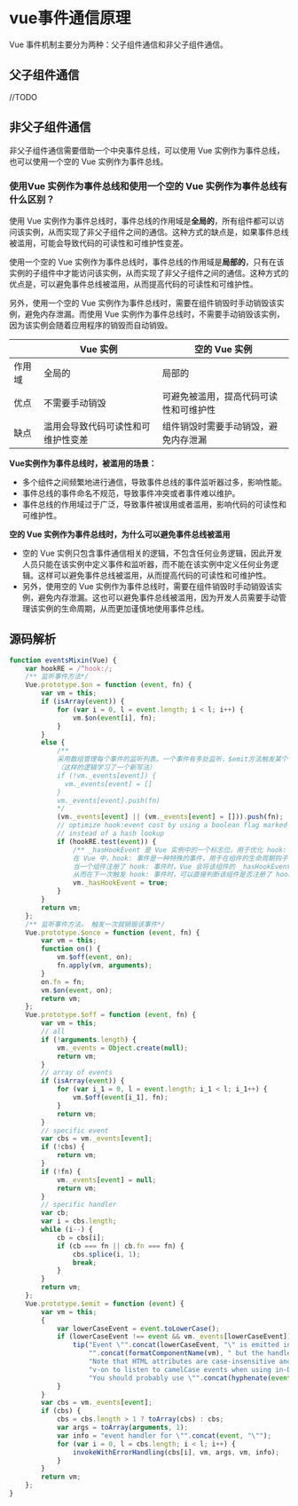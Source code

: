 # vue事件通信原理
Vue 事件机制主要分为两种：父子组件通信和非父子组件通信。

## 父子组件通信
//TODO
## 非父子组件通信

非父子组件通信需要借助一个中央事件总线，可以使用 Vue 实例作为事件总线，也可以使用一个空的 Vue 实例作为事件总线。

### 使用Vue 实例作为事件总线和使用一个空的 Vue 实例作为事件总线有什么区别？

使用 Vue 实例作为事件总线时，事件总线的作用域是**全局的**，所有组件都可以访问该实例，从而实现了非父子组件之间的通信。这种方式的缺点是，如果事件总线被滥用，可能会导致代码的可读性和可维护性变差。

使用一个空的 Vue 实例作为事件总线时，事件总线的作用域是**局部的**，只有在该实例的子组件中才能访问该实例，从而实现了非父子组件之间的通信。这种方式的优点是，可以避免事件总线被滥用，从而提高代码的可读性和可维护性。

另外，使用一个空的 Vue 实例作为事件总线时，需要在组件销毁时手动销毁该实例，避免内存泄漏。而使用 Vue 实例作为事件总线时，不需要手动销毁该实例，因为该实例会随着应用程序的销毁而自动销毁。

| | Vue 实例 | 空的 Vue 实例 |
|------|-----|---------- |
| 作用域 | 全局的 | 局部的 |
| 优点| 不需要手动销毁 | 可避免被滥用，提高代码可读性和可维护性 |
| 缺点 | 滥用会导致代码可读性和可维护性变差 | 组件销毁时需要手动销毁，避免内存泄漏|


**Vue实例作为事件总线时，被滥用的场景：**
- 多个组件之间频繁地进行通信，导致事件总线的事件监听器过多，影响性能。
- 事件总线的事件命名不规范，导致事件冲突或者事件难以维护。
- 事件总线的作用域过于广泛，导致事件被误用或者滥用，影响代码的可读性和可维护性。

**空的 Vue 实例作为事件总线时，为什么可以避免事件总线被滥用**
- 空的 Vue 实例只包含事件通信相关的逻辑，不包含任何业务逻辑，因此开发人员只能在该实例中定义事件和监听器，而不能在该实例中定义任何业务逻辑。这样可以避免事件总线被滥用，从而提高代码的可读性和可维护性。
- 另外，使用空的 Vue 实例作为事件总线时，需要在组件销毁时手动销毁该实例，避免内存泄漏。这也可以避免事件总线被滥用，因为开发人员需要手动管理该实例的生命周期，从而更加谨慎地使用事件总线。

## 源码解析

```js
function eventsMixin(Vue) {
    var hookRE = /^hook:/;
    /** 监听事件方法*/
    Vue.prototype.$on = function (event, fn) {
        var vm = this;
        if (isArray(event)) {
            for (var i = 0, l = event.length; i < l; i++) {
                vm.$on(event[i], fn);
            }
        }
        else {
            /**
            采用数组管理每个事件的监听列表。一个事件有多处监听，$emit方法触发某个事件，获取并执行此事件的所有方法
            （这样的逻辑学习了一个新写法）
            if (!vm._events[event]) {
              vm._events[event] = []
            }
            vm._events[event].push(fn)
            */
            (vm._events[event] || (vm._events[event] = [])).push(fn);
            // optimize hook:event cost by using a boolean flag marked at registration
            // instead of a hash lookup
            if (hookRE.test(event)) {
                /** _hasHookEvent 是 Vue 实例中的一个标志位，用于优化 hook: 事件的性能。
                在 Vue 中，hook: 事件是一种特殊的事件，用于在组件的生命周期钩子函数中触发事件。
                当一个组件注册了 hook: 事件时，Vue 会将该组件的 _hasHookEvent 标志位设置为 true，
                从而在下一次触发 hook: 事件时，可以直接判断该组件是否注册了 hook: 事件，从而避免了不必要的事件查找和触发。*/
                vm._hasHookEvent = true;
            }
        }
        return vm;
    };
    /** 监听事件方法， 触发一次就销毁该事件*/
    Vue.prototype.$once = function (event, fn) {
        var vm = this;
        function on() {
            vm.$off(event, on);
            fn.apply(vm, arguments);
        }
        on.fn = fn;
        vm.$on(event, on);
        return vm;
    };
    Vue.prototype.$off = function (event, fn) {
        var vm = this;
        // all
        if (!arguments.length) {
            vm._events = Object.create(null);
            return vm;
        }
        // array of events
        if (isArray(event)) {
            for (var i_1 = 0, l = event.length; i_1 < l; i_1++) {
                vm.$off(event[i_1], fn);
            }
            return vm;
        }
        // specific event
        var cbs = vm._events[event];
        if (!cbs) {
            return vm;
        }
        if (!fn) {
            vm._events[event] = null;
            return vm;
        }
        // specific handler
        var cb;
        var i = cbs.length;
        while (i--) {
            cb = cbs[i];
            if (cb === fn || cb.fn === fn) {
                cbs.splice(i, 1);
                break;
            }
        }
        return vm;
    };
    Vue.prototype.$emit = function (event) {
        var vm = this;
        {
            var lowerCaseEvent = event.toLowerCase();
            if (lowerCaseEvent !== event && vm._events[lowerCaseEvent]) {
                tip("Event \"".concat(lowerCaseEvent, "\" is emitted in component ") +
                    "".concat(formatComponentName(vm), " but the handler is registered for \"").concat(event, "\". ") +
                    "Note that HTML attributes are case-insensitive and you cannot use " +
                    "v-on to listen to camelCase events when using in-DOM templates. " +
                    "You should probably use \"".concat(hyphenate(event), "\" instead of \"").concat(event, "\"."));
            }
        }
        var cbs = vm._events[event];
        if (cbs) {
            cbs = cbs.length > 1 ? toArray(cbs) : cbs;
            var args = toArray(arguments, 1);
            var info = "event handler for \"".concat(event, "\"");
            for (var i = 0, l = cbs.length; i < l; i++) {
                invokeWithErrorHandling(cbs[i], vm, args, vm, info);
            }
        }
        return vm;
    };
}
```
